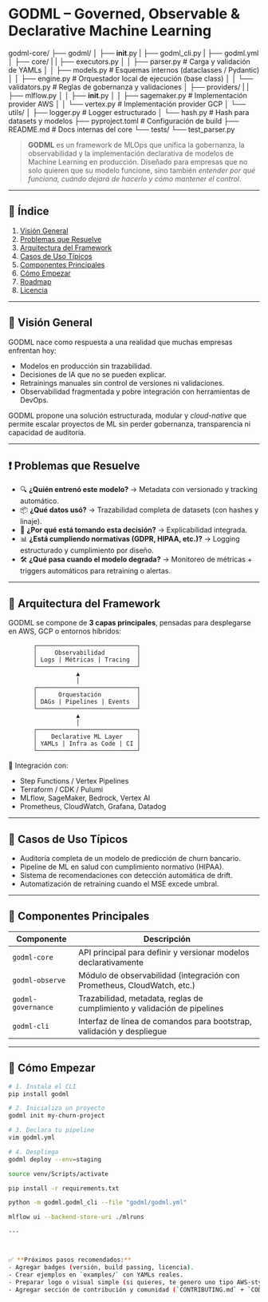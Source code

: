 # GODML – Governed, Observable & Declarative Machine Learning

godml-core/
├── godml/
│   ├── __init__.py
|   ├── godml_cli.py
|   ├── godml.yml
│   ├── core/
|   |   ├── executors.py
│   │   ├── parser.py            # Carga y validación de YAMLs
│   │   ├── models.py            # Esquemas internos (dataclasses / Pydantic)
│   │   ├── engine.py            # Orquestador local de ejecución (base class)
│   │   └── validators.py        # Reglas de gobernanza y validaciones
│   ├── providers/
|   |   ├── mlflow.py
│   │   ├── __init__.py
│   │   ├── sagemaker.py         # Implementación provider AWS
│   │   └── vertex.py            # Implementación provider GCP
│   └── utils/
│       ├── logger.py            # Logger estructurado
│       └── hash.py              # Hash para datasets y modelos
├── pyproject.toml               # Configuración de build
├── README.md                    # Docs internas del core
└── tests/
    └── test_parser.py


> **GODML** es un framework de MLOps que unifica la gobernanza, la observabilidad y la implementación declarativa de modelos de Machine Learning en producción. Diseñado para empresas que no solo quieren que su modelo funcione, sino también *entender por qué funciona, cuándo dejará de hacerlo y cómo mantener el control*.

---

## 📌 Índice

1. [Visión General](#visión-general)
2. [Problemas que Resuelve](#problemas-que-resuelve)
3. [Arquitectura del Framework](#arquitectura-del-framework)
4. [Casos de Uso Típicos](#casos-de-uso-típicos)
5. [Componentes Principales](#componentes-principales)
6. [Cómo Empezar](#cómo-empezar)
7. [Roadmap](#roadmap)
8. [Licencia](#licencia)

---

## 🎯 Visión General

GODML nace como respuesta a una realidad que muchas empresas enfrentan hoy:

- Modelos en producción sin trazabilidad.
- Decisiones de IA que no se pueden explicar.
- Retrainings manuales sin control de versiones ni validaciones.
- Observabilidad fragmentada y pobre integración con herramientas de DevOps.

GODML propone una solución estructurada, modular y *cloud-native* que permite escalar proyectos de ML sin perder gobernanza, transparencia ni capacidad de auditoría.

---

## ❗ Problemas que Resuelve

- 🔍 **¿Quién entrenó este modelo?** → Metadata con versionado y tracking automático.
- 📦 **¿Qué datos usó?** → Trazabilidad completa de datasets (con hashes y linaje).
- 🧠 **¿Por qué está tomando esta decisión?** → Explicabilidad integrada.
- 📊 **¿Está cumpliendo normativas (GDPR, HIPAA, etc.)?** → Logging estructurado y cumplimiento por diseño.
- 🛠️ **¿Qué pasa cuando el modelo degrada?** → Monitoreo de métricas + triggers automáticos para retraining o alertas.

---

## 🧱 Arquitectura del Framework

GODML se compone de **3 capas principales**, pensadas para desplegarse en AWS, GCP o entornos híbridos:

           ┌────────────────────────────┐
           │     Observabilidad         │
           │ Logs | Métricas | Tracing  │
           └────────────────────────────┘
                       ▲
                       │
           ┌────────────────────────────┐
           │      Orquestación          │
           │ DAGs | Pipelines | Events  │
           └────────────────────────────┘
                       ▲
                       │
           ┌────────────────────────────┐
           │    Declarative ML Layer    │
           │ YAMLs | Infra as Code | CI │
           └────────────────────────────┘


🔁 Integración con:
- Step Functions / Vertex Pipelines
- Terraform / CDK / Pulumi
- MLflow, SageMaker, Bedrock, Vertex AI
- Prometheus, CloudWatch, Grafana, Datadog

---

## 🧪 Casos de Uso Típicos

- Auditoría completa de un modelo de predicción de churn bancario.
- Pipeline de ML en salud con cumplimiento normativo (HIPAA).
- Sistema de recomendaciones con detección automática de drift.
- Automatización de retraining cuando el MSE excede umbral.

---

## 🧩 Componentes Principales

| Componente          | Descripción                                                                 |
|---------------------|-----------------------------------------------------------------------------|
| `godml-core`        | API principal para definir y versionar modelos declarativamente             |
| `godml-observe`     | Módulo de observabilidad (integración con Prometheus, CloudWatch, etc.)     |
| `godml-governance`  | Trazabilidad, metadata, reglas de cumplimiento y validación de pipelines     |
| `godml-cli`         | Interfaz de línea de comandos para bootstrap, validación y despliegue       |

---

## 🚀 Cómo Empezar

```bash
# 1. Instala el CLI
pip install godml

# 2. Inicializa un proyecto
godml init my-churn-project

# 3. Declara tu pipeline
vim godml.yml

# 4. Despliega
godml deploy --env=staging

source venv/Scripts/activate

pip install -r requirements.txt

python -m godml.godml_cli --file "godml/godml.yml"

mlflow ui --backend-store-uri ./mlruns

---



✅ **Próximos pasos recomendados:**
- Agregar badges (versión, build passing, licencia).
- Crear ejemplos en `examples/` con YAMLs reales.
- Preparar logo o visual simple (si quieres, te genero uno tipo AWS-style).
- Agregar sección de contribución y comunidad (`CONTRIBUTING.md` + `CODE_OF_CONDUCT.md`).
